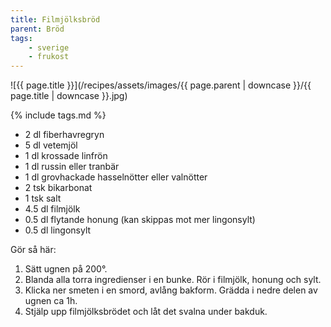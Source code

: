 ```yaml
---
title: Filmjölksbröd
parent: Bröd
tags:
    - sverige
    - frukost
---
```

![{{ page.title }}](/recipes/assets/images/{{ page.parent | downcase }}/{{ page.title | downcase }}.jpg)

{% include tags.md %}

- 2 dl fiberhavregryn
- 5 dl vetemjöl
- 1 dl krossade linfrön
- 1 dl russin eller tranbär
- 1 dl grovhackade hasselnötter eller valnötter
- 2 tsk bikarbonat
- 1 tsk salt
- 4.5 dl filmjölk
- 0.5 dl flytande honung (kan skippas mot mer lingonsylt)
- 0.5 dl lingonsylt

Gör så här:

1. Sätt ugnen på 200°.
2. Blanda alla torra ingredienser i en bunke. Rör i filmjölk, honung och sylt.
3. Klicka ner smeten i en smord, avlång bakform. Grädda i nedre delen av ugnen ca 1h.
4. Stjälp upp filmjölksbrödet och låt det svalna under bakduk.
